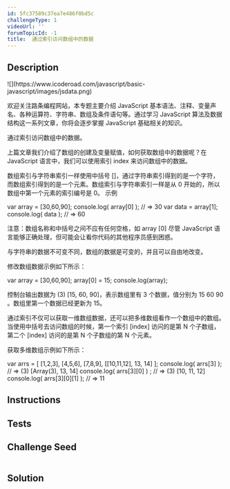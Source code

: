```yaml
---
id: 5fc37589c37ea7e486f0bd5c
challengeType: 1
videoUrl: ''
forumTopicId: -1
title:	通过索引访问数组中的数据
---
```


## Description
<section id='description'>
![](https://www.icoderoad.com/javascript/basic-javascript/images/jsdata.png)

欢迎关注路条编程网站，本专题主要介绍 JavaScript 基本语法、注释、变量声名、各种运算符、字符串、数组及条件语句等。通过学习 JavaScript 算法及数据结构这一系列文章，你将会逐步掌握 JavaScript 基础相关的知识。
	
通过索引访问数组中的数据。

上篇文章我们介绍了数组的创建及变量赋值，如何获取数组中的数据呢？在 JavaScript 语言中，我们可以使用索引 index 来访问数组中的数据。

数组索引与字符串索引一样使用中括号 []，通过字符串索引得到的是一个字符，而数组索引得到的是一个元素。数组索引与字符串索引一样是从 0 开始的，所以数组中第一个元素的索引编号是 0。
示例

var array = [30,60,90];
console.log( array[0] );  // => 30
var data = array[1];  
console.log( data ); // => 60

注意：数组名称和中括号之间不应有任何空格，如 array [0] 尽管 JavaScript 语言能够正确处理，但可能会让看你代码的其他程序员感到困惑。

与字符串的数据不可变不同，数组的数据是可变的，并且可以自由地改变。

修改数组数据示例如下所示：

var array = [30,60,90];
array[0] = 15; 
console.log(array);

控制台输出数据为 (3) [15, 60, 90]，表示数组里有 3 个数据，值分别为 15 60 90 。数组里第一个数据已经更新为 15。

通过索引不仅可以获取一维数组数据，还可以把多维数组看作一个数组中的数组。当使用中括号去访问数组的时候，第一个索引 [index] 访问的是第 N 个子数组，第二个 [index] 访问的是第 N 个子数组的第 N 个元素。

获取多维数组示例如下所示：

var arrs = [
  [1,2,3],
  [4,5,6],
  [7,8,9],
  [[10,11,12], 13, 14]
];
console.log( arrs[3] );  // => (3) [Array(3), 13, 14]
console.log( arrs[3][0] ) ; // => (3) [10, 11, 12]
console.log( arrs[3][0][1] ); // => 11

## Instructions
<section id='instructions'>

</section>

## Tests
<section id='tests'>


</section>

## Challenge Seed
<section id='challengeSeed'>

<div id='js-seed'>

```js

```

</div>



</section>

## Solution
<section id='solution'>


</section>
